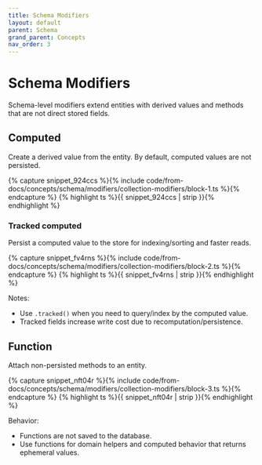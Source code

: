 ```yaml
---
title: Schema Modifiers
layout: default
parent: Schema
grand_parent: Concepts
nav_order: 3
---
```


# Schema Modifiers

Schema-level modifiers extend entities with derived values and methods that are not direct stored fields.

## Computed

Create a derived value from the entity. By default, computed values are not persisted.

{% capture snippet_924ccs %}{% include code/from-docs/concepts/schema/modifiers/collection-modifiers/block-1.ts %}{% endcapture %}
{% highlight ts %}{{ snippet_924ccs  | strip }}{% endhighlight %}

### Tracked computed

Persist a computed value to the store for indexing/sorting and faster reads.

{% capture snippet_fv4rns %}{% include code/from-docs/concepts/schema/modifiers/collection-modifiers/block-2.ts %}{% endcapture %}
{% highlight ts %}{{ snippet_fv4rns  | strip }}{% endhighlight %}

Notes:

- Use `.tracked()` when you need to query/index by the computed value.
- Tracked fields increase write cost due to recomputation/persistence.

## Function

Attach non-persisted methods to an entity.

{% capture snippet_nft04r %}{% include code/from-docs/concepts/schema/modifiers/collection-modifiers/block-3.ts %}{% endcapture %}
{% highlight ts %}{{ snippet_nft04r  | strip }}{% endhighlight %}

Behavior:

- Functions are not saved to the database.
- Use functions for domain helpers and computed behavior that returns ephemeral values.

